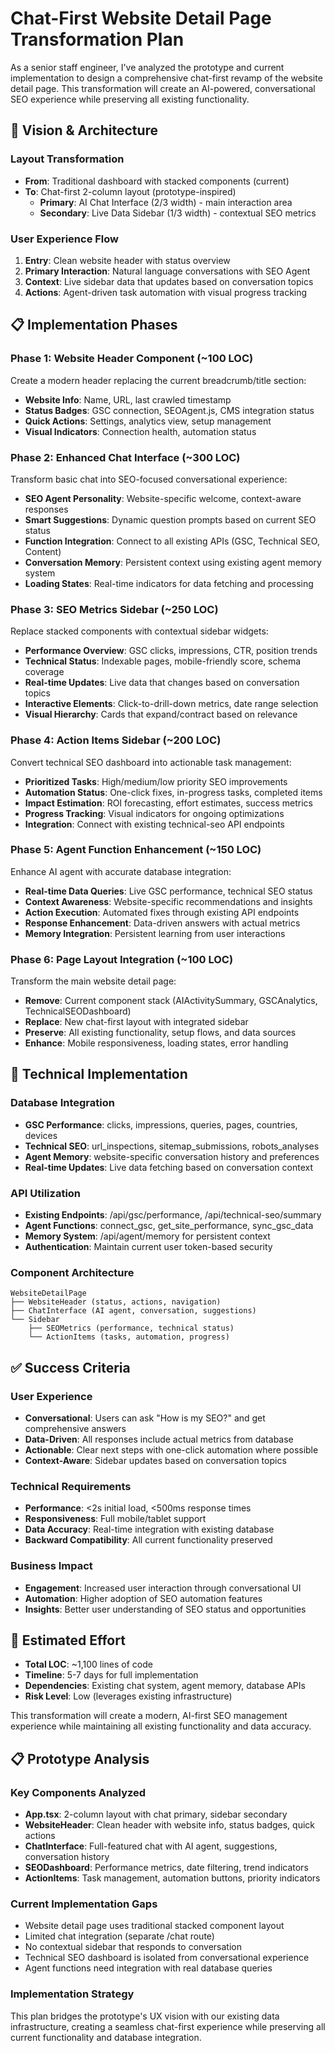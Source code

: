 # Chat-First Website Detail Page Transformation Plan

As a senior staff engineer, I've analyzed the prototype and current implementation to design a comprehensive chat-first revamp of the website detail page. This transformation will create an AI-powered, conversational SEO experience while preserving all existing functionality.

## **🎯 Vision & Architecture**

### **Layout Transformation**
- **From**: Traditional dashboard with stacked components (current)
- **To**: Chat-first 2-column layout (prototype-inspired)
  - **Primary**: AI Chat Interface (2/3 width) - main interaction area
  - **Secondary**: Live Data Sidebar (1/3 width) - contextual SEO metrics

### **User Experience Flow**
1. **Entry**: Clean website header with status overview
2. **Primary Interaction**: Natural language conversations with SEO Agent
3. **Context**: Live sidebar data that updates based on conversation topics
4. **Actions**: Agent-driven task automation with visual progress tracking

## **📋 Implementation Phases**

### **Phase 1: Website Header Component** (~100 LOC)
Create a modern header replacing the current breadcrumb/title section:
- **Website Info**: Name, URL, last crawled timestamp
- **Status Badges**: GSC connection, SEOAgent.js, CMS integration status  
- **Quick Actions**: Settings, analytics view, setup management
- **Visual Indicators**: Connection health, automation status

### **Phase 2: Enhanced Chat Interface** (~300 LOC)
Transform basic chat into SEO-focused conversational experience:
- **SEO Agent Personality**: Website-specific welcome, context-aware responses
- **Smart Suggestions**: Dynamic question prompts based on current SEO status
- **Function Integration**: Connect to all existing APIs (GSC, Technical SEO, Content)
- **Conversation Memory**: Persistent context using existing agent memory system
- **Loading States**: Real-time indicators for data fetching and processing

### **Phase 3: SEO Metrics Sidebar** (~250 LOC)
Replace stacked components with contextual sidebar widgets:
- **Performance Overview**: GSC clicks, impressions, CTR, position trends
- **Technical Status**: Indexable pages, mobile-friendly score, schema coverage
- **Real-time Updates**: Live data that changes based on conversation topics
- **Interactive Elements**: Click-to-drill-down metrics, date range selection
- **Visual Hierarchy**: Cards that expand/contract based on relevance

### **Phase 4: Action Items Sidebar** (~200 LOC)
Convert technical SEO dashboard into actionable task management:
- **Prioritized Tasks**: High/medium/low priority SEO improvements
- **Automation Status**: One-click fixes, in-progress tasks, completed items
- **Impact Estimation**: ROI forecasting, effort estimates, success metrics
- **Progress Tracking**: Visual indicators for ongoing optimizations
- **Integration**: Connect with existing technical-seo API endpoints

### **Phase 5: Agent Function Enhancement** (~150 LOC)
Enhance AI agent with accurate database integration:
- **Real-time Data Queries**: Live GSC performance, technical SEO status
- **Context Awareness**: Website-specific recommendations and insights
- **Action Execution**: Automated fixes through existing API endpoints
- **Response Enhancement**: Data-driven answers with actual metrics
- **Memory Integration**: Persistent learning from user interactions

### **Phase 6: Page Layout Integration** (~100 LOC)
Transform the main website detail page:
- **Remove**: Current component stack (AIActivitySummary, GSCAnalytics, TechnicalSEODashboard)
- **Replace**: New chat-first layout with integrated sidebar
- **Preserve**: All existing functionality, setup flows, and data sources
- **Enhance**: Mobile responsiveness, loading states, error handling

## **🔧 Technical Implementation**

### **Database Integration**
- **GSC Performance**: clicks, impressions, queries, pages, countries, devices
- **Technical SEO**: url_inspections, sitemap_submissions, robots_analyses
- **Agent Memory**: website-specific conversation history and preferences  
- **Real-time Updates**: Live data fetching based on conversation context

### **API Utilization**
- **Existing Endpoints**: /api/gsc/performance, /api/technical-seo/summary
- **Agent Functions**: connect_gsc, get_site_performance, sync_gsc_data
- **Memory System**: /api/agent/memory for persistent context
- **Authentication**: Maintain current user token-based security

### **Component Architecture**
```
WebsiteDetailPage
├── WebsiteHeader (status, actions, navigation)
├── ChatInterface (AI agent, conversation, suggestions)
└── Sidebar
    ├── SEOMetrics (performance, technical status)
    └── ActionItems (tasks, automation, progress)
```

## **✅ Success Criteria**

### **User Experience**
- **Conversational**: Users can ask "How is my SEO?" and get comprehensive answers
- **Data-Driven**: All responses include actual metrics from database
- **Actionable**: Clear next steps with one-click automation where possible
- **Context-Aware**: Sidebar updates based on conversation topics

### **Technical Requirements**
- **Performance**: <2s initial load, <500ms response times
- **Responsiveness**: Full mobile/tablet support
- **Data Accuracy**: Real-time integration with existing database
- **Backward Compatibility**: All current functionality preserved

### **Business Impact**
- **Engagement**: Increased user interaction through conversational UI
- **Automation**: Higher adoption of SEO automation features
- **Insights**: Better user understanding of SEO status and opportunities

## **🚀 Estimated Effort**
- **Total LOC**: ~1,100 lines of code
- **Timeline**: 5-7 days for full implementation
- **Dependencies**: Existing chat system, agent memory, database APIs
- **Risk Level**: Low (leverages existing infrastructure)

This transformation will create a modern, AI-first SEO management experience while maintaining all existing functionality and data accuracy.

## **📋 Prototype Analysis**

### **Key Components Analyzed**
- **App.tsx**: 2-column layout with chat primary, sidebar secondary
- **WebsiteHeader**: Clean header with website info, status badges, quick actions
- **ChatInterface**: Full-featured chat with AI agent, suggestions, conversation history
- **SEODashboard**: Performance metrics, date filtering, trend indicators
- **ActionItems**: Task management, automation buttons, priority indicators

### **Current Implementation Gaps**
- Website detail page uses traditional stacked component layout
- Limited chat integration (separate /chat route)
- No contextual sidebar that responds to conversation
- Technical SEO dashboard is isolated from conversational experience
- Agent functions need integration with real database queries

### **Implementation Strategy**
This plan bridges the prototype's UX vision with our existing data infrastructure, creating a seamless chat-first experience while preserving all current functionality and database integration.